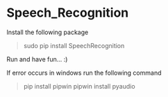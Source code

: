 # Speech_Recognition

Install the following package
> sudo pip install SpeechRecognition

Run and have fun... :)

If error occurs in windows run the following command
>pip install pipwin
>pipwin install pyaudio
